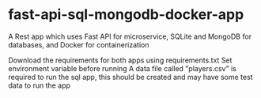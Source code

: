 # fast-api-sql-mongodb-docker-app
A Rest app which uses Fast API for microservice, SQLite and MongoDB for databases, and Docker for containerization

Download the requirements for both apps using requirements.txt
Set environment variable before running
A data file called "players.csv" is required to run the sql app, this should be created and may have some test data to run the app


